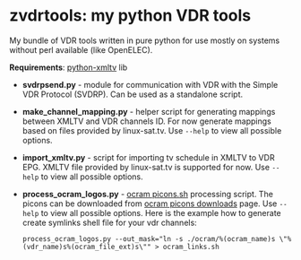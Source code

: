 zvdrtools: my python VDR tools
=========

My bundle of VDR tools written in pure python for use mostly on systems without perl available (like OpenELEC).

__Requirements__: [python-xmltv](https://pypi.python.org/pypi/python-xmltv) lib

- __svdrpsend.py__ - module for communication with VDR with the Simple VDR Protocol (SVDRP).
Can be used as a standalone script.
- __make\_channel\_mapping.py__ - helper script for generating mappings between XMLTV and VDR channels ID.
For now generate mappings based on files provided by linux-sat.tv. Use `--help` to view all possible options.
- __import\_xmltv.py__ - script for importing tv schedule in XMLTV to VDR EPG.
XMLTV file provided by linux-sat.tv is supported for now. Use `--help` to view all possible options.
- __process\_ocram\_logos.py__ - [ocram picons.sh](https://github.com/ocram/picons/raw/master/picons.sh) processing
script. The picons can be downloaded from [ocram picons downloads](http://ocram.github.io/picons/downloads.html) page.
Use `--help` to view all possible options. Here is the example how to generate create symlinks shell file for your
vdr channels:

    `process_ocram_logos.py --out_mask="ln -s ./ocram/%(ocram_name)s \"%(vdr_name)s%(ocram_file_ext)s\"" > ocram_links.sh`
